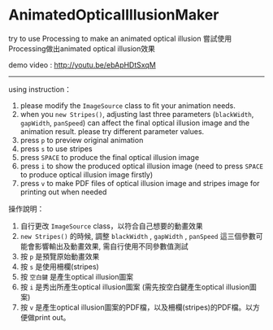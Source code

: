 AnimatedOpticalIllusionMaker
============================

try to use Processing to make an animated optical illusion
嘗試使用Processing做出animated optical illusion效果

demo video : http://youtu.be/ebApHDtSxqM

---
using instruction：<br/>
1. please modify the `ImageSource` class to fit your animation needs.<br/>
2. when you `new Stripes()`, adjusting last three parameters (`blackWidth`, `gapWidth`, `panSpeed`) can affect the final optical illusion image and the animation result. please try different parameter values.<br/>
3. press `p` to preview original animation<br/>
4. press `s` to use stripes<br/>
5. press `SPACE` to produce the final optical illusion image<br/>
6. press `i` to show the produced optical illusion image (need to press `SPACE` to produce optical illusion image firstly)<br/>
7. press `v` to make PDF files of optical illusion image and stripes image for printing out when needed<br/>

操作說明：<br/>
1. 自行更改 `ImageSource` class，以符合自己想要的動畫效果<br/>
2. `new Stripes()` 的時候, 調整 `blackWidth` , `gapWidth` , `panSpeed` 這三個參數可能會影響輸出及動畫效果, 需自行使用不同參數值測試<br/>
3. 按 `p` 是預覽原始動畫效果<br/>
4. 按 `s` 是使用柵欄(stripes)<br/>
5. 按 `空白鍵` 是產生optical illusion圖案<br/>
6. 按 `i` 是秀出所產生optical illusion圖案 (需先按空白鍵產生optical illusion圖案)<br/>
7. 按 `v` 是產生optical illusion圖案的PDF檔，以及柵欄(stripes)的PDF檔。以方便做print out。



